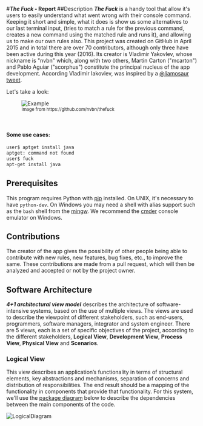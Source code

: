 #**_The Fuck_ - Report**
##Description
_**The Fuck**_ is a handy tool that allow it's users to easily understand what went wrong with their console command. Keeping it short and simple, what it does is show us some alternatives to our last terminal input, (tries to match a rule for the previous command, creates a new command using the matched rule and runs it), and allowing us to make our own rules also.
This project was created on GitHub in April 2015 and in total there are over 70 contributors, although only three have been active during this year (2016). Its creator is Vladimir Yakovlev, whose nickname is "nvbn" which, along with two others, Martin Carton ("mcarton") and Pablo Aguiar ("scorphus") constitute the principal nucleus of the app development. According Vladimir Iakovlev, was inspired by a [@liamosaur](https://twitter.com/liamosaur/) [tweet](https://twitter.com/liamosaur/status/506975850596536320).


Let's take a look:

<figure>
    <img src='https://raw.githubusercontent.com/nvbn/thefuck/master/example.gif' alt='Example' /><br>
  <sup>Image from https://github.com/nvbn/thefuck<sup>
</figure>
<br>

#### Some use cases:
```bash
user$ aptget install java
aptget: command not found
user$ fuck
apt-get install java
```

## Prerequisites
This program requires Python with [pip](https://pypi.python.org/pypi/pip) installed. On UNIX, it's necessary to have `python-dev`. On Windows you may need a shell with alias support such as the `bash` shell from the [mingw](www.mingw.org).
We recommend the [cmder](www.cmder.net) console emulator on Windows.


## Contributions
The creator of the app gives the possibility of other people being able to contribute with new rules, new features, bug fixes, etc., to improve the same. These contributions are made from a pull request, which will then be analyzed and accepted or not by the project owner.


## Software Architecture
_**4+1 architectural view model**_ describes the architecture of software-intensive systems, based on the use of multiple views. The views are used to describe the viewpoint of different stakeholders, such as end-users, programmers, software managers, integrator and system engineer.
There are 5 views, each is a set of specific objectives of the project, according to the different stakeholders, **Logical View**, **Development View**, **Process View**, **Physical View** and **Scenarios**.


### Logical View

This view describes an application’s functionality in terms of structural elements, key abstractions and mechanisms, separation of concerns and distribution of responsibilities. The end result should be a mapping of the functionality in components that provide that functionality. For this system, we'll use the [package diagram](http://www.agilemodeling.com/artifacts/packageDiagram.htm) below to describe the dependencies between the main components of the code.

![LogicalDiagram](/ArchSW-docs/Diagrams/LogicalView.png)

